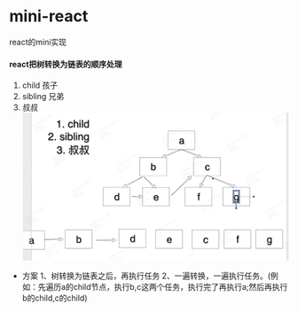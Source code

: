 # mini-react
react的mini实现

#### react把树转换为链表的顺序处理
1. child 孩子
2. sibling 兄弟
3. 叔叔
![树转换为链表](./img/树转换为链表.png)

* 方案
1、树转换为链表之后，再执行任务
2、一遍转换，一遍执行任务。(例如：先遍历a的child节点，执行b,c这两个任务，执行完了再执行a;然后再执行b的child,c的child)

